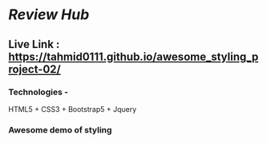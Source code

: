 # _Review Hub_

## **Live Link** : https://tahmid0111.github.io/awesome_styling_project-02/

### Technologies -
HTML5 + CSS3 + Bootstrap5 + Jquery

### Awesome demo of styling
